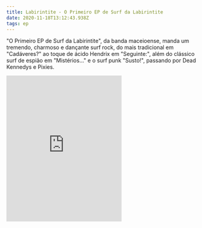 ```yaml
---
title: Labirintite - O Primeiro EP de Surf da Labirintite
date: 2020-11-18T13:12:43.938Z
tags: ep
---
```

"O Primeiro EP de Surf da Labirintite", da banda maceioense, manda um tremendo, charmoso e dançante surf rock, do mais tradicional em "Cadáveres?" ao toque de ácido Hendrix em "Seguinte:", além do clássico surf de espião em "Mistérios..." e o surf punk "Susto!", passando por Dead Kennedys e Pixies. 

<iframe src="https://open.spotify.com/embed/album/3FHJAAbNU7NxkNoXWWJUvG" width="300" height="380" frameborder="0" allowtransparency="true" allow="encrypted-media"></iframe>